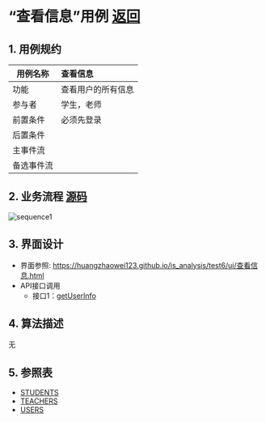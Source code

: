 # “查看信息”用例 [返回](../README.md)
## 1. 用例规约

|用例名称|查看信息|
|-------|:-------------|
|功能|查看用户的所有信息|
|参与者|学生，老师|
|前置条件|必须先登录|
|后置条件| |
|主事件流| |
|备选事件流| |

## 2. 业务流程 [源码](../src/查看信息.puml)
![sequence1](查看信息顺序图.png) 

## 3. 界面设计
- 界面参照: https://huangzhaowei123.github.io/is_analysis/test6/ui/查看信息.html
- API接口调用
    - 接口1：[getUserInfo](../jiekou/getUserInfo.md)

## 4. 算法描述
无
    
## 5. 参照表
- [STUDENTS](../数据库设计.md/#STUDENTS)
- [TEACHERS](../数据库设计.md/#TEACHERS)
- [USERS](../数据库设计.md/#USERS)

